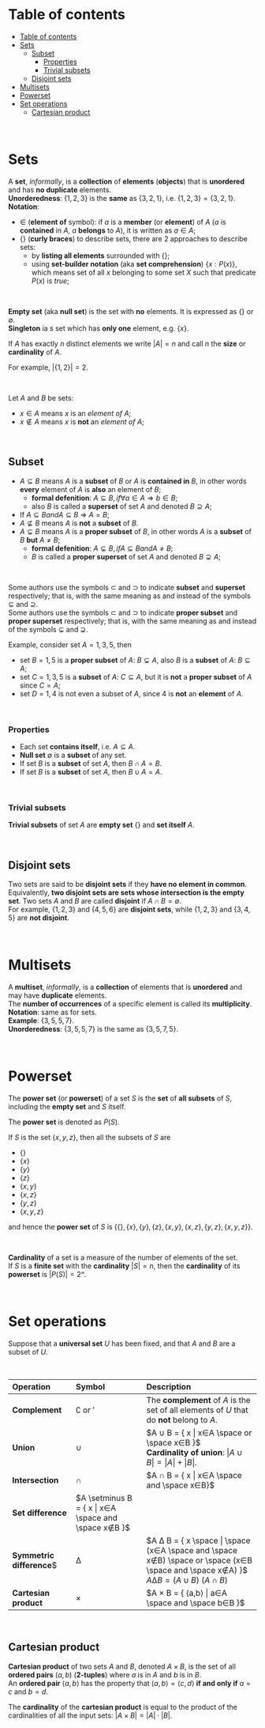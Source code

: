 # Table of contents
- [Table of contents](#table-of-contents)
- [Sets](#sets)
  - [Subset](#subset)
    - [Properties](#properties)
    - [Trivial subsets](#trivial-subsets)
  - [Disjoint sets](#disjoint-sets)
- [Multisets](#multisets)
- [Powerset](#powerset)
- [Set operations](#set-operations)
  - [Cartesian product](#cartesian-product)

<br>

# Sets
A **set**, *informally*, is a **collection** of **elements** (**objects**) that is **unordered** and has **no duplicate** elements.<br>
**Unorderedness**: $`\{1, 2, 3\}`$ is the **same** as $`\{3, 2, 1\}`$, i.e. $`\{1, 2, 3\} = \{3, 2, 1\}`$.<br>
**Notation**:
- $`∈`$ (**element of** symbol): if $`a`$ is a **member** (or **element**) of $`A`$ ($`a`$ is **contained** in $`A`$, $`a`$ **belongs** to $`A`$), it is written as $`a ∈ A`$;
- $`\{ \}`$ (**curly braces**) to describe sets, there are 2 approaches to describe sets:
  - by **listing all elements** surrounded with $`\{ \}`$;
  - using **set-builder notation** (aka **set comprehension**) $`\{ x: P(x) \}`$, which means set of all $`x`$ belonging to some set $`X`$ such that predicate $`P(x)`$ is $`true`$;

<br>

**Empty set** (aka **null set**) is the set with **no** elements. It is expressed as $`\{\}`$ or $`∅`$.<br>
**Singleton** ia s set which has **only one** element, e.g. $`\{x\}`$.<br>

If $`A`$ has exactly $`n`$ distinct elements we write $`|A| = n`$ and call $`n`$ the **size** or **cardinality** of $`A`$.<br>

For example, $`|\{1,2\}| = 2`$.<br>

<br>

Let $`A`$ and $`B`$ be sets:<br>
- $`x∈A`$ means $`x`$ is an *element of* $`A`$;
- $`x∉A`$ means $`x`$ is **not** an *element of* $`A`$;

<br>

## Subset
- $`A ⊆ B`$ means $`A`$ is a **subset** of $`B`$ or $`A`$ is **contained in** $`B`$, in other words **every** element of $`A`$ is **also** an element of $`B`$;
  - **formal defenition**: $`A ⊆ B, if ∀ a∈A ⇒ b∈B`$;
  - also $`B`$ is called a **superset** of set $`A`$ and denoted $`B ⊇ A`$;
- If $`A ⊆ B and A ⊆ B`$ => $`A = B`$;
- $`A ⊈ B`$ means $`A`$ is **not** a **subset** of $`B`$.
- $`A ⊊ B`$ means $`A`$ is a **proper subset** of $`B`$, in other words $`A`$ is a **subset** of $`B`$ **but** $`A ≠ B`$;
  - **formal defenition**: $`A ⊊ B, if A ⊆ B and A ≠ B`$;
  - $`B`$ is called a **proper superset** of set $`A`$ and denoted $`B ⊋ A`$;

<br>

Some authors use the symbols $`⊂`$ and $`⊃`$ to indicate **subset** and **superset** respectively; that is, with the same meaning as and instead of the symbols $`⊆`$ and $`⊇`$.<br>
Some authors use the symbols $`⊂`$ and $`⊃`$ to indicate **proper subset** and **proper superset** respectively; that is, with the same meaning as and instead of the symbols $`⊊`$ and $`⊋`$.<br>

Example, consider set $`A = {1,3,5}`$, then 
- set $`B = {1,5}`$ is a **proper subset** of $`A`$: $`B ⊊ A`$, also $`B`$ is a **subset** of $`A`$: $`B ⊆ A`$;
- set $`C = {1,3,5}`$ is a **subset** of $`A`$: $`C ⊆ A`$, but it is **not** a **proper subset** of $`A`$ since $`C = A`$;
- set $`D = {1,4}`$ is not even a subset of $`A`$, since 4 is **not** an **element** of $`A`$.

<br>

### Properties
- Each set **contains itself**, i.e. $`A ⊆ A`$.
- **Null set** $`∅`$ is a **subset** of any set.
- If set $`B`$ is a **subset** of set $`A`$, then $`B ∩ A = B`$.
- If set $`B`$ is a **subset** of set $`A`$, then $`B ∪ A = A`$.

<br>

### Trivial subsets
**Trivial subsets** of set $`A`$ are **empty set** $`\{\}`$ and **set itself** $`A`$.<br>

<br>

## Disjoint sets
Two sets are said to be **disjoint sets** if they **have no element in common**.<br>
Equivalently, **two disjoint sets are sets whose intersection is the empty set**. Two sets $`A`$ and $`B`$ are called **disjoint** if $`A ∩ B = ∅`$.<br>
For example, $`\{1, 2, 3\}`$ and $`\{4, 5, 6\}`$ are **disjoint sets**, while $`\{1, 2, 3\}`$ and $`\{3, 4, 5\}`$ are **not disjoint**.<br>

<br>

# Multisets
A **multiset**, *informally*, is a **collection** of elements that is **unordered** and may have **duplicate** elements.<br>
The **number of occurrences** of a specific element is called its **multiplicity**.<br>
**Notation**: same as for sets.<br>
**Example**: $`\{3,5,5,7\}`$.<br>
**Unorderedness**: $`\{3,5,5,7\}`$ is the same as $`\{3,5,7,5\}`$.<br>

<br>

# Powerset
The **power set** (or **powerset**) of a set $`S`$ is the **set** of **all subsets** of $`S`$, including the **empty set** and $`S`$ itself.<br>

The **power set** is denoted as $`P(S)`$.<br>

If $`S`$ is the set $`\{x, y, z\}`$, then all the subsets of $`S`$ are
- $`\{\}`$
- $`\{x\}`$
- $`\{y\}`$
- $`\{z\}`$
- $`\{x, y\}`$
- $`\{x, z\}`$
- $`\{y, z\}`$
- $`\{x, y, z\}`$

and hence the **power set** of $`S`$ is $`\{\{\}, \{x\}, \{y\}, \{z\}, \{x, y\}, \{x, z\}, \{y, z\}, \{x, y, z\}\}`$.

<br>

**Cardinality** of a set is a measure of the number of elements of the set.<br>
If $`S`$ is a **finite set** with the **cardinality** $`|S| = n`$, then the **cardinality** of its **powerset** is $`|P(S)| = 2ⁿ`$.

<br>

# Set operations
Suppose that a **universal set** $`U`$ has been fixed, and that $`A`$ and $`B`$ are a subset of $`U`$.

<br>

|Operation|Symbol|Description|
|:--------|:-----|:----------|
|**Complement**|$`∁`$ or $`'`$|The **complement** of $`A`$ is the set of all elements of $`U`$ that do **not** belong to $`A`$.|
|**Union**|$`∪`$|$`A ∪ B = { x \| x∈A \space or \space x∈B }`$ <br> **Cardinality of union**: $`\|A ∪ B\| = \|A\| + \|B\|`$.|
|**Intersection**|$`∩`$|$`A ∩ B = { x \| x∈A \space and \space x∈B}`$|
|**Set difference**|$`A \setminus B = { x \| x∈A \space and \space x∉B }`$|
|**Symmetric difference**$|$`∆`$|$`A ∆ B = { x \space \| \space (x∈A \space and \space x∉B) \space or \space (x∈B \space and \space x∉A) }`$ <br> $`A ∆ B = (A ∪ B) \ (A ∩ B)`$|
|**Cartesian product**|$`\times`$|$`A × B = { ⟨a,b⟩ \| a∈A \space and \space b∈B }`$|

<br>

## Cartesian product
**Cartesian product** of two sets $`A`$ and $`B`$, denoted $`A × B`$, is the set of all **ordered pairs** $`(a, b)`$ (**2-tuples**) where $`a`$ is in $`A`$ and $`b`$ is in $`B`$.<br>
An **ordered pair** $`⟨a,b⟩`$ has the property that $`⟨a,b⟩ = ⟨c,d⟩`$ **if and only if** $`a = c`$ and $`b = d`$.<br>

The **cardinality** of the **cartesian product** is equal to the product of the cardinalities of all the input sets: $`|A × B| = |A| · |B|`$.<br>
